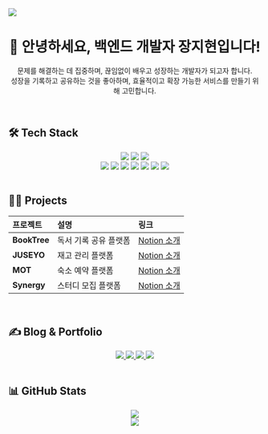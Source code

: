 <img src="https://capsule-render.vercel.app/api?type=waving&color=6DB33F&height=150&section=header"/>


<div align="center">

# 👋 안녕하세요, 백엔드 개발자 **장지현**입니다!

문제를 해결하는 데 집중하며, 끊임없이 배우고 성장하는 개발자가 되고자 합니다.  
성장을 기록하고 공유하는 것을 좋아하며, 효율적이고 확장 가능한 서비스를 만들기 위해 고민합니다.

</div>

<br/>


## 🛠️ Tech Stack

<div align="center">

<img src="https://img.shields.io/badge/Java-007396?style=for-the-badge&logo=Java&logoColor=white"/>
<img src="https://img.shields.io/badge/Spring-6DB33F?style=for-the-badge&logo=spring&logoColor=white"/>
<img src="https://img.shields.io/badge/Spring_Security-6DB33F?style=for-the-badge&logo=Spring-Security&logoColor=white"/>
<br/>
<img src="https://img.shields.io/badge/MySQL-4479A1?style=for-the-badge&logo=MySQL&logoColor=white"/>
<img src="https://img.shields.io/badge/MariaDB-003545?style=for-the-badge&logo=MariaDB&logoColor=white"/>
<img src="https://img.shields.io/badge/Docker-2496ED?style=for-the-badge&logo=Docker&logoColor=white"/>
<img src="https://img.shields.io/badge/AWS-FF9900?style=for-the-badge&logo=amazonaws&logoColor=white"/>
<img src="https://img.shields.io/badge/Git-F05032?style=for-the-badge&logo=Git&logoColor=white"/>
<img src="https://img.shields.io/badge/Github-181717?style=for-the-badge&logo=Github&logoColor=white"/>
<img src="https://img.shields.io/badge/Notion-000000?style=for-the-badge&logo=Notion&logoColor=white"/>

</div>


<br/>


## 🧑‍💻 Projects

| 프로젝트 | 설명 | 링크 |
|:--|:--|:--|
| **BookTree** | 독서 기록 공유 플랫폼 | [Notion 소개](https://smiling-cornflower-588.notion.site/BookTree-1f4faae9612381d48ec6e916e6e2bda7?source=copy_link) |
| **JUSEYO** | 재고 관리 플랫폼 | [Notion 소개](https://smiling-cornflower-588.notion.site/JUSEYO-20cfaae961238046ab28c8e4ad12d3cd?source=copy_link) |
| **MOT** | 숙소 예약 플랫폼 | [Notion 소개](https://smiling-cornflower-588.notion.site/MOT-1f4faae9612381c0af44d3b6845d06dc?source=copy_link) |
| **Synergy** | 스터디 모집 플랫폼 | [Notion 소개](https://smiling-cornflower-588.notion.site/IT-1f4faae961238158824dd3b17274cb3b?source=copy_link) |

<br/>


## ✍️ Blog & Portfolio

<div align="center">

<a href="https://dose-blog.tistory.com/">
  <img src="https://img.shields.io/badge/Tistory-000000?style=flat-square&logo=Tistory&logoColor=white"/>
</a>
<a href="https://velog.io/@dose/posts">
  <img src="https://img.shields.io/badge/Velog-20C997?style=flat-square&logo=Velog&logoColor=white"/>
</a>
<a href="https://smiling-cornflower-588.notion.site/Hi-I-m-Dose-1f4faae96123809cbe5dc74726d288e6?source=copy_link">
  <img src="https://img.shields.io/badge/Notion-000000?style=flat-square&logo=Notion&logoColor=white"/>
</a>
<a href="mailto:jjhyun8876@gmail.com">
  <img src="https://img.shields.io/badge/Gmail-EA4335?style=flat-square&logo=Gmail&logoColor=white"/>
</a>

</div>


<br/>



## 📊 GitHub Stats

<div align="center">

<img src="https://github-readme-stats.vercel.app/api?username=treejh&show_icons=true&theme=default&bg_color=60,f2e3e3,ffffff&title_color=000000&text_color=000000" />
<br/>
<img src="https://github-readme-stats.vercel.app/api/top-langs/?username=treejh&layout=compact&bg_color=60,f2e3e3,ffffff&title_color=000000&text_color=000000" />

</div>
